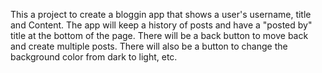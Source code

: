 This a project to create a bloggin app that shows a user's username, title and Content. The app will keep a history of posts and have a "posted by" title at the bottom of the page. There will be a back button to move back and create multiple posts. There will also be a button to change the background color from dark to light, etc. 